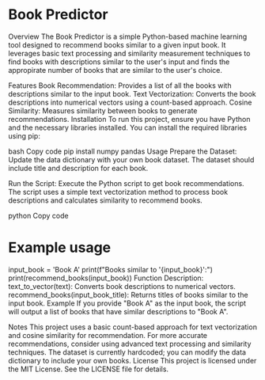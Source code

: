 
# Book Predictor

Overview
The Book Predictor is a simple Python-based machine learning tool designed to recommend books similar to a given input book. It leverages basic text processing and similarity measurement techniques to find books with descriptions similar to the user's input and finds the appropirate number of books that are similar to the user's choice.

Features
Book Recommendation: Provides a list of all the books with descriptions similar to the input book.
Text Vectorization: Converts  the book descriptions into numerical vectors using a count-based approach.
Cosine Similarity: Measures similarity between books to generate recommendations.
Installation
To run this project, ensure you have Python and the necessary libraries installed. You can install the required libraries using pip:

bash
Copy code
pip install numpy pandas
Usage
Prepare the Dataset: Update the data dictionary with your own book dataset. The dataset should include title and description for each book.

Run the Script: Execute the Python script to get book recommendations. The script uses a simple text vectorization method to process book descriptions and calculates similarity to recommend books.

python
Copy code
# Example usage
input_book = 'Book A'
print(f"Books similar to '{input_book}':")
print(recommend_books(input_book))
Function Description:
text_to_vector(text): Converts book descriptions to numerical vectors.
recommend_books(input_book_title): Returns titles of books similar to the input book.
Example
If you provide "Book A" as the input book, the script will output a list of books that have similar descriptions to "Book A".

Notes
This project uses a basic count-based approach for text vectorization and cosine similarity for recommendation. For more accurate recommendations, consider using advanced text processing and similarity techniques.
The dataset is currently hardcoded; you can modify the data dictionary to include your own books.
License
This project is licensed under the MIT License. See the LICENSE file for details.

